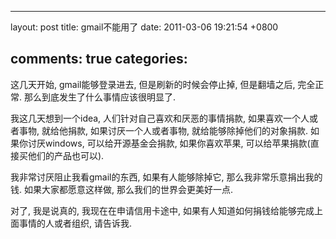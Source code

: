 
---
layout: post
title: gmail不能用了
date: 2011-03-06 19:21:54 +0800

comments: true
categories: 
---

这几天开始, gmail能够登录进去, 但是刷新的时候会停止掉, 但是翻墙之后,
完全正常. 那么到底发生了什么事情应该很明显了.

我这几天想到一个idea, 人们针对自己喜欢和厌恶的事情捐款,
如果喜欢一个人或者事物, 就给他捐款, 如果讨厌一个人或者事物,
就给能够除掉他们的对象捐款. 如果你讨厌windows, 可以给开源基金会捐款,
如果你喜欢苹果, 可以给苹果捐款(直接买他们的产品也可以).

我非常讨厌阻止我看gmail的东西, 如果有人能够除掉它,
那么我非常乐意捐出我的钱. 如果大家都愿意这样做,
那么我们的世界会更美好一点.

对了, 我是说真的, 我现在在申请信用卡途中,
如果有人知道如何捐钱给能够完成上面事情的人或者组织, 请告诉我.
